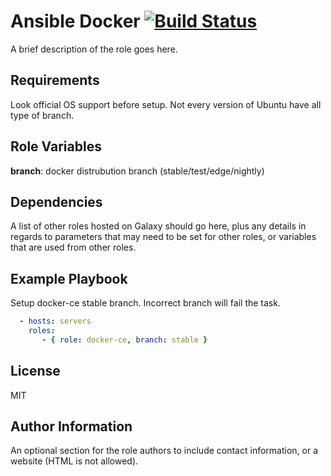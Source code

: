 Ansible Docker [![Build Status](https://travis-ci.org/FinalDes/ansible-docker.svg?branch=master)](https://travis-ci.org/FinalDes/ansible-docker)
=========

A brief description of the role goes here.

Requirements
------------

Look official OS support before setup. Not every version of Ubuntu have all type of branch.

Role Variables
--------------
**branch**: docker distrubution branch (stable/test/edge/nightly)

Dependencies
------------

A list of other roles hosted on Galaxy should go here, plus any details in regards to parameters that may need to be set for other roles, or variables that are used from other roles.

Example Playbook
----------------

Setup docker-ce stable branch. Incorrect branch will fail the task.

``` YAML
  - hosts: servers
    roles:
       - { role: docker-ce, branch: stable }
```

License
-------

MIT

Author Information
------------------

An optional section for the role authors to include contact information, or a website (HTML is not allowed).

